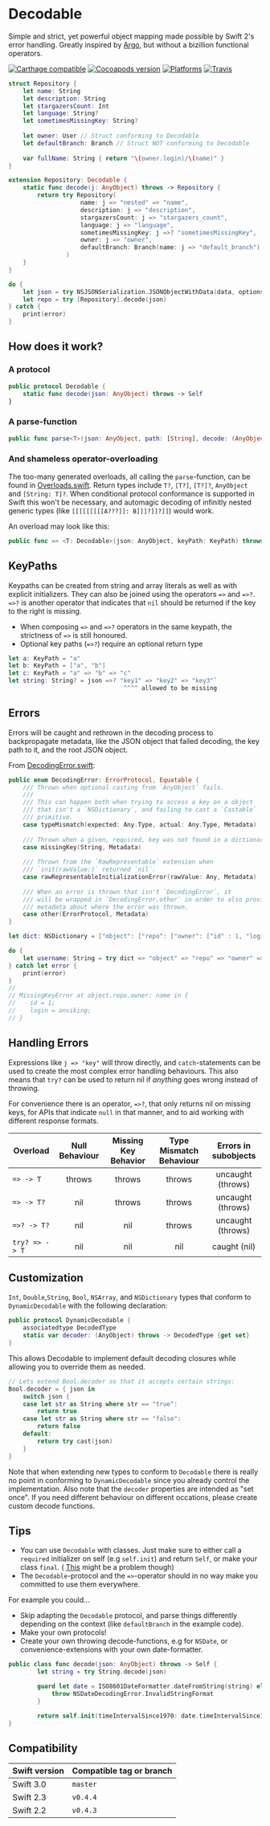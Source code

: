 # Decodable
Simple and strict, yet powerful object mapping made possible by Swift 2's error handling. Greatly inspired by [Argo](http://github.com/thoughtbot/Argo), but without a bizillion functional operators.

[![Carthage compatible](https://img.shields.io/badge/Carthage-compatible-4BC51D.svg?style=flat)](https://github.com/Carthage/Carthage)
[![Cocoapods version](https://cocoapod-badges.herokuapp.com/v/Decodable/badge.png)](https://cocoapods.org/pods/Decodable)
[![Platforms](https://cocoapod-badges.herokuapp.com/p/Decodable/badge.png
)](https://cocoadocs.org/docsets/NSStringMask)
[![Travis](https://img.shields.io/travis/Anviking/Decodable/master.svg)](https://travis-ci.org/Anviking/Decodable/branches)


```swift
struct Repository {
    let name: String
    let description: String
    let stargazersCount: Int
    let language: String?
    let sometimesMissingKey: String?
    
    let owner: User // Struct conforming to Decodable
    let defaultBranch: Branch // Struct NOT conforming to Decodable
    
    var fullName: String { return "\(owner.login)/\(name)" }
}

extension Repository: Decodable {
    static func decode(j: AnyObject) throws -> Repository {
        return try Repository(
                    name: j => "nested" => "name", 
                    description: j => "description", 
                    stargazersCount: j => "stargazers_count", 
                    language: j => "language", 
                    sometimesMissingKey: j =>? "sometimesMissingKey",
                    owner: j => "owner", 
                    defaultBranch: Branch(name: j => "default_branch")
                )
    }
}

do {
    let json = try NSJSONSerialization.JSONObjectWithData(data, options: [])
    let repo = try [Repository].decode(json)
} catch {
    print(error)
}
```

## How does it work?

### A protocol
```swift
public protocol Decodable {
    static func decode(json: AnyObject) throws -> Self
}
```
### A parse-function
```swift
public func parse<T>(json: AnyObject, path: [String], decode: (AnyObject throws -> T)) throws -> T
```

### And shameless operator-overloading
The too-many generated overloads, all calling the `parse`-function, can be found in [Overloads.swift](https://github.com/Anviking/Decodable/blob/master/Sources/Overloads.swift). Return types include `T?`, `[T?]`, `[T?]?`, `AnyObject` and `[String: T]?`. When conditional protocol conformance is supported in Swift this won't be necessary, and automagic decoding of infinitly nested generic types (like `[[[[[[[[[A???]]: B]]]?]]?]]`) would work.

An overload may look like this:
```swift
public func => <T: Decodable>(json: AnyObject, keyPath: KeyPath) throws -> T
```

## KeyPaths
Keypaths can be created from string and array literals as well as with explicit initializers. They can also be joined using the operators `=>` and `=>?`. `=>?` is another operator that indicates that `nil` should be returned if the key to the right is missing.

- When composing `=>` and `=>?` operators in the same keypath, the strictness of `=>` is still honoured.
- Optional key paths (`=>?`) require an optional return type

```swift
let a: KeyPath = "a"
let b: KeyPath = ["a", "b"]
let c: KeyPath = "a" => "b" => "c"
let string: String? = json =>? "key1" => "key2" => "key3"`
                                ^^^^ allowed to be missing
```
## Errors
Errors will be caught and rethrown in the decoding process to backpropagate metadata, like the JSON object that failed decoding, the key path to it, and the root JSON object.

From [DecodingError.swift](https://github.com/anviking/decodable/tree/master/Sources/DecodingError.swift):
```swift
public enum DecodingError: ErrorProtocol, Equatable {
    /// Thrown when optional casting from `AnyObject` fails.
    ///
    /// This can happen both when trying to access a key on a object
    /// that isn't a `NSDictionary`, and failing to cast a `Castable`
    /// primitive.
    case typeMismatch(expected: Any.Type, actual: Any.Type, Metadata)
    
    /// Thrown when a given, required, key was not found in a dictionary.
    case missingKey(String, Metadata)
    
    /// Thrown from the `RawRepresentable` extension when
    /// `init(rawValue:)` returned `nil`.
    case rawRepresentableInitializationError(rawValue: Any, Metadata)
    
    /// When an error is thrown that isn't `DecodingError`, it 
    /// will be wrapped in `DecodingError.other` in order to also provide
    /// metadata about where the error was thrown.
    case other(ErrorProtocol, Metadata)
}
```

```swift
let dict: NSDictionary = ["object": ["repo": ["owner": ["id" : 1, "login": "anviking"]]]]

do {
    let username: String = try dict => "object" => "repo" => "owner" => "name"
} catch let error {
    print(error)
}
//
// MissingKeyError at object.repo.owner: name in {
//    id = 1;
//    login = anviking;
// }
```

## Handling Errors
Expressions like `j => "key"` will throw directly, and `catch`-statements can be used to create the most complex error handling behaviours. This also means that `try?` can be used to return nil if *anything* goes wrong instead of throwing.

For convenience there is an operator, `=>?`, that only returns nil on missing keys, for APIs that indicate `null` in that manner, and to aid working with different response formats.

| Overload | Null Behaviour | Missing Key Behavior  |Type Mismatch Behaviour | Errors in subobjects | 
| ------------- |:-------------:|:-----:|:-----:|:-----:|
|  `=> -> T`| throws | throws | throws | uncaught (throws) | 
|  `=> -> T?`| nil | throws | throws | uncaught (throws) | 
|  `=>? -> T?`| nil | nil | throws | uncaught (throws) | 
|  `try? => -> T `| nil | nil | nil | caught (nil) | 

## Customization
`Int`, `Double`,`String`, `Bool`, `NSArray`, and `NSDictionary` types that conform to `DynamicDecodable` with the following declaration:
```swift
public protocol DynamicDecodable {
    associatedtype DecodedType
    static var decoder: (AnyObject) throws -> DecodedType {get set}
}
```
This allows Decodable to implement default decoding closures while allowing you to override them as needed.
```swift
// Lets extend Bool.decoder so that it accepts certain strings:
Bool.decoder = { json in
    switch json {
    case let str as String where str == "true":
        return true
    case let str as String where str == "false":
        return false
    default:
        return try cast(json)
    }
}
```
Note that when extending new types to conform to `Decodable` there is really no point in conforming to `DynamicDecodable` since you already control the implementation. Also note that the `decoder` properties are intended as "set once". If you need different behaviour on different occations, please create custom decode functions.

## Tips
- You can use `Decodable` with classes. Just make sure to either call a `required` initializer on self (e.g `self.init`) and return `Self`, or make your class `final`. ( [This](http://stackoverflow.com/questions/26495586/best-practice-to-implement-a-failable-initializer-in-swift) might be a problem though)
- The `Decodable`-protocol and the `=>`-operator should in no way make you committed to use them everywhere.

For example you could...

- Skip adapting the `Decodable` protocol, and parse things differently depending on the context (like `defaultBranch` in the example code).
- Make your own protocols!
- Create your own throwing decode-functions, e.g for `NSDate`, or convenience-extensions with your own date-formatter.
```swift
public class func decode(json: AnyObject) throws -> Self {
        let string = try String.decode(json)

        guard let date = ISO8601DateFormatter.dateFromString(string) else {
            throw NSDateDecodingError.InvalidStringFormat
        }

        return self.init(timeIntervalSince1970: date.timeIntervalSince1970)
}
```
## Compatibility

| Swift version | Compatible tag or branch |
| --- | --- |
| Swift 3.0 | `master` |
| Swift 2.3 | `v0.4.4`|
| Swift 2.2 | `v0.4.3`|
